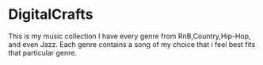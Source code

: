 # DigitalCrafts
This is my music collection
I have every genre from RnB,Country,Hip-Hop, and even Jazz.
Each genre contains a song of my choice that i feel best fits that particular genre.
